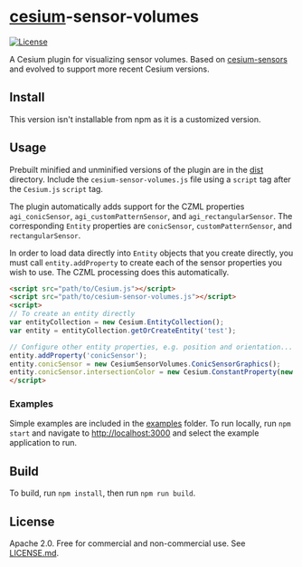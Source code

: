 # [cesium](https://cesium.com/cesiumjs/)-sensor-volumes
[![License](https://img.shields.io/badge/License-Apache%202.0-blue.svg)](http://www.apache.org/licenses/LICENSE-2.0.html)

A Cesium plugin for visualizing sensor volumes. Based on [cesium-sensors](https://github.com/AnalyticalGraphicsInc/cesium-sensors) and evolved to support more recent Cesium versions.

## Install

This version isn't installable from npm as it is a customized version.

## Usage

Prebuilt minified and unminified versions of the plugin are in the [dist](dist/) directory.
Include the `cesium-sensor-volumes.js` file using a `script` tag after the `Cesium.js` `script` tag.

The plugin automatically adds support for the CZML properties `agi_conicSensor`, `agi_customPatternSensor`, and `agi_rectangularSensor`.
The corresponding `Entity` properties are `conicSensor`, `customPatternSensor`, and `rectangularSensor`.

In order to load data directly into `Entity` objects that you create directly, you must call `entity.addProperty` to create each of the sensor properties you wish to use.
The CZML processing does this automatically.

```html
<script src="path/to/Cesium.js"></script>
<script src="path/to/cesium-sensor-volumes.js"></script>
<script>
// To create an entity directly
var entityCollection = new Cesium.EntityCollection();
var entity = entityCollection.getOrCreateEntity('test');

// Configure other entity properties, e.g. position and orientation...
entity.addProperty('conicSensor');
entity.conicSensor = new CesiumSensorVolumes.ConicSensorGraphics();
entity.conicSensor.intersectionColor = new Cesium.ConstantProperty(new Cesium.Color(0.1, 0.2, 0.3, 0.4));
</script>
```

### Examples

Simple examples are included in the [examples](examples/) folder. 
To run locally, run `npm start` and navigate to [http://localhost:3000](http://localhost:3000) and select the example application to run.

## Build

To build, run `npm install`, then run `npm run build`.

## License

Apache 2.0.  Free for commercial and non-commercial use.  See [LICENSE.md](LICENSE.md).

